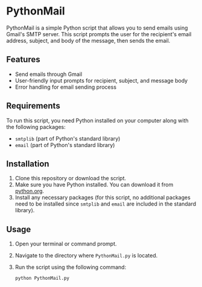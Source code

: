 # PythonMail

PythonMail is a simple Python script that allows you to send emails using Gmail's SMTP server. This script prompts the user for the recipient's email address, subject, and body of the message, then sends the email.

## Features

- Send emails through Gmail
- User-friendly input prompts for recipient, subject, and message body
- Error handling for email sending process

## Requirements

To run this script, you need Python installed on your computer along with the following packages:

- `smtplib` (part of Python's standard library)
- `email` (part of Python's standard library)

## Installation

1. Clone this repository or download the script.
2. Make sure you have Python installed. You can download it from [python.org](https://www.python.org/downloads/).
3. Install any necessary packages (for this script, no additional packages need to be installed since `smtplib` and `email` are included in the standard library).

## Usage

1. Open your terminal or command prompt.
2. Navigate to the directory where `PythonMail.py` is located.
3. Run the script using the following command:

   ```bash
   python PythonMail.py

